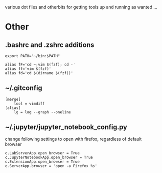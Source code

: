 various dot files and otherbits for getting tools up and running as wanted ...

# Other

## .bashrc and .zshrc additions

```
export PATH="~/bin:$PATH"

alias fF='cd ~;vim $(fzf); cd -'
alias ff='vim $(fzf)'
alias fd='cd $(dirname $(fzf))'
```

## ~/.gitconfig
```
[merge]
    tool = vimdiff
[alias]
    lg = log --graph --oneline
```

##  ~/.jupyter/jupyter_notebook_config.py

change following settings to open with firefox, regardless of default browser
```
c.LabServerApp.open_browser = True
c.JupyterNotebookApp.open_browser = True
c.ExtensionApp.open_browser = True
c.ServerApp.browser = 'open -a Firefox %s'
```
